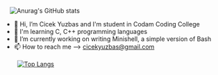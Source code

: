   &ensp;&ensp;![Anurag's GitHub stats](https://github-readme-stats.vercel.app/api?username=cyuzbas&theme=omni&show_icons=true)
- 👋 Hi, I’m Cicek Yuzbas and I'm student in Codam Coding College
- 👀 I'm learning C, C++ programming languages
- 🌱 I’m currently working on writing Minishell, a simple version of Bash
- 📫 How to reach me --> cicekyuzbas@gmail.com <br><br>
 &ensp;[![Top Langs](https://github-readme-stats.vercel.app/api/top-langs/?username=cyuzbas&layout=compact)](https://github.com/cyuzbas)

